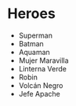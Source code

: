 # Heroes

* Superman
* Batman
* Aquaman
* Mujer Maravilla
* Linterna Verde
* Robin
* Volcán Negro
* Jefe Apache
